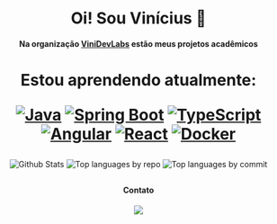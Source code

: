 <h1 align="center"> Oi! Sou Vinícius 👋</h1>

<h4 align="center">Na organização <a href="https://github.com/ViniDevLabs">ViniDevLabs</a> estão meus projetos acadêmicos</h4>

##

<div align="center">
  
<h1>

  Estou aprendendo atualmente:
  
  [![Java](https://img.shields.io/badge/Java-%23ED8B00.svg?style=for-the-badge&logo=openjdk&logoColor=white)](#)
  [![Spring Boot](https://img.shields.io/badge/Spring%20Boot-6DB33F?style=for-the-badge&logo=springboot&logoColor=white)](#)
  [![TypeScript](https://img.shields.io/badge/TypeScript-3178C6?style=for-the-badge&logo=typescript&logoColor=white)](#)
  [![Angular](https://img.shields.io/badge/Angular-%23DD0031.svg?style=for-the-badge&logo=angular&logoColor=white)](#)
  [![React](https://img.shields.io/badge/React-%2320232a.svg?style=for-the-badge&logo=react&logoColor=%2361DAFB)](#)
  [![Docker](https://img.shields.io/badge/Docker-2496ED?style=for-the-badge&logo=docker&logoColor=white)](#)
  
</h1>
 
![Github Stats](http://github-profile-summary-cards.vercel.app/api/cards/profile-details?username=vinithecsar&theme=github_dark)
![Top languages by repo](http://github-profile-summary-cards.vercel.app/api/cards/repos-per-language?username=vinithecsar&theme=github_dark)
![Top languages by commit](http://github-profile-summary-cards.vercel.app/api/cards/most-commit-language?username=vinithecsar&theme=github_dark)

##

#### Contato

<a href="https://linkedin.com/in/vinícius-césar-08508b229" target="_blank"><img loading="lazy" src="https://custom-icon-badges.demolab.com/badge/LinkedIn-0A66C2?style=for-the-badge&logo=linkedin-white&logoColor=white" target="_blank"></a> 

</div>
